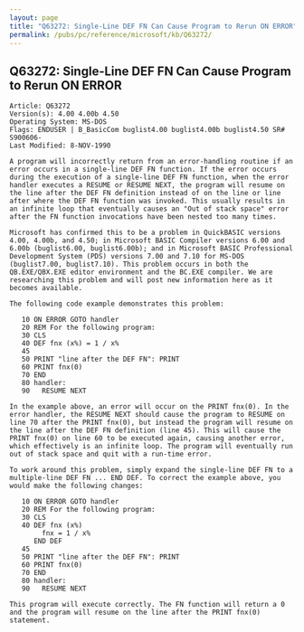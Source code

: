 ```yaml
---
layout: page
title: "Q63272: Single-Line DEF FN Can Cause Program to Rerun ON ERROR"
permalink: /pubs/pc/reference/microsoft/kb/Q63272/
---
```


## Q63272: Single-Line DEF FN Can Cause Program to Rerun ON ERROR

	Article: Q63272
	Version(s): 4.00 4.00b 4.50
	Operating System: MS-DOS
	Flags: ENDUSER | B_BasicCom buglist4.00 buglist4.00b buglist4.50 SR# S900606-
	Last Modified: 8-NOV-1990
	
	A program will incorrectly return from an error-handling routine if an
	error occurs in a single-line DEF FN function. If the error occurs
	during the execution of a single-line DEF FN function, when the error
	handler executes a RESUME or RESUME NEXT, the program will resume on
	the line after the DEF FN definition instead of on the line or line
	after where the DEF FN function was invoked. This usually results in
	an infinite loop that eventually causes an "Out of stack space" error
	after the FN function invocations have been nested too many times.
	
	Microsoft has confirmed this to be a problem in QuickBASIC versions
	4.00, 4.00b, and 4.50; in Microsoft BASIC Compiler versions 6.00 and
	6.00b (buglist6.00, buglist6.00b); and in Microsoft BASIC Professional
	Development System (PDS) versions 7.00 and 7.10 for MS-DOS
	(buglist7.00, buglist7.10). This problem occurs in both the
	QB.EXE/QBX.EXE editor environment and the BC.EXE compiler. We are
	researching this problem and will post new information here as it
	becomes available.
	
	The following code example demonstrates this problem:
	
	   10 ON ERROR GOTO handler
	   20 REM For the following program:
	   30 CLS
	   40 DEF fnx (x%) = 1 / x%
	   45
	   50 PRINT "line after the DEF FN": PRINT
	   60 PRINT fnx(0)
	   70 END
	   80 handler:
	   90   RESUME NEXT
	
	In the example above, an error will occur on the PRINT fnx(0). In the
	error handler, the RESUME NEXT should cause the program to RESUME on
	line 70 after the PRINT fnx(0), but instead the program will resume on
	the line after the DEF FN definition (line 45). This will cause the
	PRINT fnx(0) on line 60 to be executed again, causing another error,
	which effectively is an infinite loop. The program will eventually run
	out of stack space and quit with a run-time error.
	
	To work around this problem, simply expand the single-line DEF FN to a
	multiple-line DEF FN ... END DEF. To correct the example above, you
	would make the following changes:
	
	   10 ON ERROR GOTO handler
	   20 REM For the following program:
	   30 CLS
	   40 DEF fnx (x%)
	        fnx = 1 / x%
	      END DEF
	   45
	   50 PRINT "line after the DEF FN": PRINT
	   60 PRINT fnx(0)
	   70 END
	   80 handler:
	   90   RESUME NEXT
	
	This program will execute correctly. The FN function will return a 0
	and the program will resume on the line after the PRINT fnx(0)
	statement.
